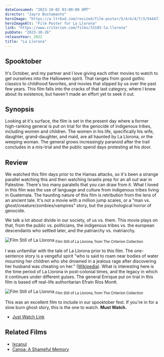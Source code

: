 ```yaml
---
dateConsumed: "2023-10-02 03:00:00 GMT"
director: "Jayro Bustamante"
heroImage: "https://a.ltrbxd.com/resized/film-poster/5/4/4/4/7/3/544473-the-weeping-woman-0-230-0-345-crop.jpg?v=3547efda7b"
heroImageAlt: "Film Poster for La Llorona"
link: "https://www.criterion.com/films/33103-la-llorona"
pubDate: "2023-10-26"
releaseYear: 2022
title: "La Llorona"
---
```


## Spooktober

It's October, and my partner and I love giving each other movies to watch to get ourselves into the Halloween spirit. That ranges from good gothic classics to childhood favorites, and movies that slipped by us over the past few years. This film falls into the cracks of that last category, where I knew about its existence, but haven't made an effort yet to seek it out.

## Synopsis

Looking at it's surface, the film is set in the present day where a former high-ranking general is put on trial for the genocide of indigenous tribes, including women and children. The women in his life, specifically his wife, daughter, grand-daughter, and maid, are all haunted by La Llorona, or the weeping woman. The general grows increasingly paranoid after the trail concludes in a mis-trial and the public spend days protesting at his door.

## Review

We watched this film days prior to the Hamas attacks, so it's been a strange parallel watching this and then watching Israelis prep for an all out war in Palestine. There's too many paralells that you can draw from it. What I loved in this film was the use of language and culture from indigenous tribes living in Guatemala. The haunting nature of this film is retribution from the lens of an ancient tale. It's not a movie with a million jump scares, or a "man vs. ghost/creature/zombies/vampires" story, but the psychological horror of genocide.

We talk a lot about divide in our society, of us vs. them. This movie plays on that, from the public vs. politicians, the indigenous tribes vs. the european descendants who settled later, and the patriarchy vs. matriarchy.

![Film Still of La Llorona](https://criterion-production.s3.amazonaws.com/carousel-files/YQUpMLqunYjMqynoDSEr2oPoreR1SC0MTpMPP8LB.jpeg)
<sub>Film Still of La Llorona, from The Criterion Collection</sub>

I was unfamiliar with the tale of La Llorona prior to this film. The one-sentence story is a vengeful spirit "who is said to roam near bodies of water mourning her children who she drowned in a jealous rage after discovering her husband was cheating on her." ([Wikipedia](https://en.wikipedia.org/wiki/La_Llorona)). What is interesting here is the time period of La Llorona in post-colonial times, and the legacy in which it continues under different guises. The general Enrique put on trial in this film is based off real-life authoritarian Efraín Ríos Montt.

![Film Still of La Llorona](https://criterion-production.s3.amazonaws.com/carousel-files/DXaeatHP7NsFUKBd2t7e2TbZNqRkORJmrIyLSW6A.jpeg)
<sub>Film Still of La Llorona, from The Criterion Collection</sub>

This was an excellent film to include in our spooktober fest. If you're in for a slow burn ghost story, this is the one to watch. **Must Watch.**

- [Just Watch Link](https://www.justwatch.com/us/movie/la-llorona-2020)

## Related Films

- [Ixcanul](https://www.justwatch.com/us/movie/volcano-2015)
- [Canoa: A Shameful Memory](https://www.justwatch.com/us/movie/canoa-a-shameful-memory)
